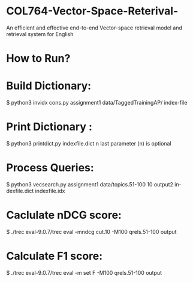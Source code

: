 # COL764-Vector-Space-Reterival-
An efficient and effective end-to-end Vector-space retrieval model and retrieval system for English
# How to Run?
# Build Dictionary:
$ python3 invidx cons.py assignment1 data/TaggedTrainingAP/ index-file

# Print Dictionary :
$ python3 printdict.py indexfile.dict n
last parameter (n) is optional

# Process Queries:
$ python3 vecsearch.py assignment1 data/topics.51-100 10 output2 in-dexfile.dict indexfile.idx

# Caclulate nDCG score:
$ ./trec eval-9.0.7/trec eval -mndcg cut.10 -M100 qrels.51-100 output

# Calculate F1 score:
$ ./trec eval-9.0.7/trec eval -m set F -M100 qrels.51-100 output
